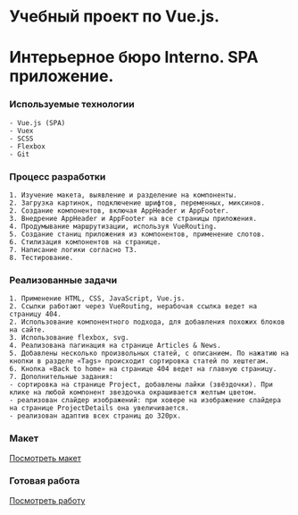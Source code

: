 # Учебный проект по Vue.js. 
# Интерьерное бюро Interno. SPA приложение.

### Иcпользуемые технологии
```
- Vue.js (SPA)
- Vuex
- SCSS
- Flexbox
- Git
```

### Процесс разработки
```
1. Изучение макета, выявление и разделение на компоненты.
2. Загрузка картинок, подключение шрифтов, переменных, миксинов.
2. Создание компонентов, включая AppHeader и AppFooter.
3. Внедрение AppHeader и AppFooter на все страницы приложения.
4. Продумывание маршрутизации, используя VueRouting.
5. Создание станиц приложения из компонентов, применение слотов.
6. Стилизация компонентов на странице.
7. Написание логики согласно ТЗ.
8. Тестирование.
```
### Реализованные задачи
```
1. Применение HTML, CSS, JavaScript, Vue.js.
2. Ссылки работают через VueRouting, нерабочая ссылка ведет на страницу 404.
2. Использование компонентного подхода, для добавления похожих блоков на сайте.
3. Использование flexbox, svg.
4. Реализована пагинация на странице Articles & News.
5. Добавлены несколько произвольных статей, с описанием. По нажатию на кнопки в разделе «Tags» происходит сортировка статей по хештегам.
6. Кнопка «Back to home» на странице 404 ведет на главную страницу.
7. Дополнительные задания: 
- сортировка на странице Project, добавлены лайки (звёздочки). При клике на любой компонент звездочка окрашивается желтым цветом.
- реализован слайдер изображений: при ховере на изображение слайдера на странице ProjectDetails она увеличивается.
- реализован адаптив всех страниц до 320px.
```
### Макет

[Посмотреть макет](https://www.figma.com/file/Pk1fIYlZnMtq851R6zmggn/Interior-Design-Webflow-Website-Template-(Community)-(Copy)-(Copy)-(Copy)?node-id=1%3A5&mode=dev)


### Готовая работа

[Посмотреть работу](https://imyakhoroshee.github.io/Interno_CLI/)
